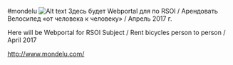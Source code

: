#mondelu
![Alt text](https://cloud.githubusercontent.com/assets/23284181/25597752/eda2b130-2ed0-11e7-944a-6d4df9a028c3.png "Topology")
Здесь будет Webportal для по RSOI / Арендовать Велосипед «от человека к человеку» / Апрель 2017 г.

Here will be Webportal for RSOI Subject / Rent bicycles person to person / April 2017

http://www.mondelu.com/
